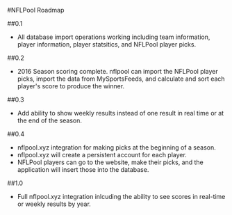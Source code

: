 #NFLPool Roadmap

##0.1

* All database import operations working including team information,
player information, player statsitics, and NFLPool player picks.

##0.2

* 2016 Season scoring complete.  nflpool can import the NFLPool player picks,
import the data from MySportsFeeds, and calculate and sort each player's
score to produce the winner.

##0.3

* Add ability to show weekly results instead of one result in real time or
at the end of the season.

##0.4
* nflpool.xyz integration for making picks at the beginning of a season.
* nflpool.xyz will create a persistent account for each player.
* NFLPool players can go to the website, make their picks, and the application
will insert those into the database.

##1.0
* Full nflpool.xyz integration inlcuding the ability to see scores in real-time
or weekly results by year.
